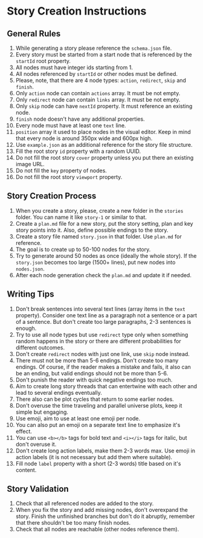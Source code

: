 # Story Creation Instructions

## General Rules

1. While generating a story please reference the `schema.json` file.
2. Every story must be started from a start node that is referenced by the `startId` root property.
3. All nodes must have integer ids starting from 1.
4. All nodes referenced by `startId` or other nodes must be defined.
5. Please, note, that there are 4 node types: `action`, `redirect`, `skip` and `finish`.
6. Only `action` node can contain `actions` array. It must be not empty.
7. Only `redirect` node can contain `links` array. It must be not empty.
8. Only `skip` node can have `nextId` property. It must reference an existing node.
9. `finish` node doesn't have any additional properties.
10. Every node must have at least one `text` line.
11. `position` array it used to place nodes in the visual editor. Keep in mind that every node is around 350px wide and 600px high.
12. Use `example.json` as an additional reference for the story file structure.
13. Fill the root story `id` property with a random UUID.
14. Do not fill the root story `cover` property unless you put there an existing image URL.
15. Do not fill the `key` property of nodes.
16. Do not fill the root story `viewport` property.

## Story Creation Process

1. When you create a story, please, create a new folder in the `stories` folder. You can name it like `story-1` or similar to that.
2. Create a `plan.md` file for a new story, put the story setting, plan and key story points into it. Also, define possible endings to the story.
3. Create a story file named `story.json` in that folder. Use `plan.md` for reference.
4. The goal is to create up to 50-100 nodes for the story.
5. Try to generate around 50 nodes as once (ideally the whole story). If the `story.json` becomes too large (1500+ lines), put new nodes into `nodes.json`.
6. After each node generation check the `plan.md` and update it if needed.

## Writing Tips

1. Don't break sentences into several text lines (array items in the `text` property). Consider one text line as a paragraph not a sentence or a part of a sentence. But don't create too large paragraphs, 2-3 sentences is enough.
2. Try to use all node types but use `redirect` type only when something random happens in the story or there are different probabilities for different outcomes.
3. Don't create `redirect` nodes with just one link, use `skip` node instead.
4. There must not be more than 5-6 endings. Don't create too many endings. Of course, if the reader makes a mistake and fails, it also can be an ending, but valid endings should not be more than 5-6.
5. Don't punish the reader with quick negative endings too much.
6. Aim to create long story threads that can entertwine with each other and lead to several endings eventually.
7. There also can be plot cycles that return to some earlier nodes.
8. Don't overuse the time traveling and parallel universe plots, keep it simple but engaging.
9. Use emoji, aim to use at least one emoji per node.
10. You can also put an emoji on a separate text line to emphasize it's effect.
11. You can use `<b></b>` tags for bold text and `<i></i>` tags for italic, but don't overuse it.
12. Don't create long action labels, make them 2-3 words max. Use emoji in action labels (it is not necessary but add them where suitable).
13. Fill node `label` property with a short (2-3 words) title based on it's content.

## Story Validation

1. Check that all referenced nodes are added to the story.
2. When you fix the story and add missing nodes, don't overexpand the story. Finish the unfinished branches but don't do it abruptly, remember that there shouldn't be too many finish nodes.
3. Check that all nodes are reachable (other nodes reference them).
